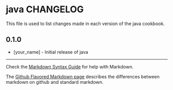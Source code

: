 java CHANGELOG
==============

This file is used to list changes made in each version of the java cookbook.

0.1.0
-----
- [your_name] - Initial release of java

- - -
Check the [Markdown Syntax Guide](http://daringfireball.net/projects/markdown/syntax) for help with Markdown.

The [Github Flavored Markdown page](http://github.github.com/github-flavored-markdown/) describes the differences between markdown on github and standard markdown.
